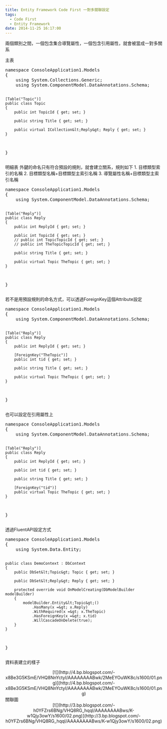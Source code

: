 ```yaml
---
title: Entity Framework Code First 一對多關聯設定
tags:
  - Code First
  - Entity Framework
date: 2014-11-25 16:17:00
---
```


兩個類別之間，一個包含集合導覽屬性，一個包含引用屬性，就會被當成一對多關系

主表
<div><pre class="brush:csharp">namespace ConsoleApplication1.Models
{
    using System.Collections.Generic;
    using System.ComponentModel.DataAnnotations.Schema;

    [Table("Topic")]
    public class Topic
    {
        public int TopicId { get; set; }

        public string Title { get; set; }

        public virtual ICollection&lt;Reply&gt; Reply { get; set; }
    }
}
</pre></div>
明細表
外鍵的命名只有符合預設的規則，就會建立關系，規則如下
1\. 目標類型索引的名稱
2\. 目標類型名稱+目標類型主索引名稱
3\. 導覽屬性名稱+目標類型主索引名稱
<div><pre class="brush:csharp">namespace ConsoleApplication1.Models
{
    using System.ComponentModel.DataAnnotations.Schema;

    [Table("Reply")]
    public class Reply
    {
        public int ReplyId { get; set; }

        public int TopicId { get; set; }
        // public int TopicTopicId { get; set; }
        // public int TheTopicTopicId { get; set; }

        public string Title { get; set; }

        public virtual Topic TheTopic { get; set; }
    }
}
</pre></div>
若不是用預設規則的命名方式，可以透過ForeignKey這個Attribute設定
<div><pre class="brush:csharp">namespace ConsoleApplication1.Models
{
    using System.ComponentModel.DataAnnotations.Schema;

    [Table("Reply")]
    public class Reply
    {
        public int ReplyId { get; set; }

        [ForeignKey("TheTopic")]
        public int tid { get; set; }

        public string Title { get; set; }

        public virtual Topic TheTopic { get; set; }
    }
}
</pre></div>
也可以設定在引用屬性上
<div><pre class="brush:csharp">namespace ConsoleApplication1.Models
{
    using System.ComponentModel.DataAnnotations.Schema;

    [Table("Reply")]
    public class Reply
    {
        public int ReplyId { get; set; }

        public int tid { get; set; }

        public string Title { get; set; }

        [ForeignKey("tid")]
        public virtual Topic TheTopic { get; set; }
    }
}
</pre></div>
透過FluentAPI設定方式
<div><pre class="brush:csharp">namespace ConsoleApplication1.Models
{
    using System.Data.Entity;

    public class DemoContext : DbContext
    {
        public DbSet&lt;Topic&gt; Topic { get; set; }

        public DbSet&lt;Reply&gt; Reply { get; set; }

        protected override void OnModelCreating(DbModelBuilder modelBuilder)
        {
            modelBuilder.Entity&lt;Topic&gt;()
                .HasMany(x =&gt; x.Reply)
                .WithRequired(x =&gt; x.TheTopic)
                .HasForeignKey(x =&gt; x.tid)
                .WillCascadeOnDelete(true);
        }
    }
}
</pre></div>
資料表建立的樣子
<div class="separator" style="clear: both; text-align: center;">[![](http://4.bp.blogspot.com/-x8Be3G5KSmE/VHQ8NnYctyI/AAAAAAAABwk/2MeEYOuWK8c/s1600/01.png)](http://4.bp.blogspot.com/-x8Be3G5KSmE/VHQ8NnYctyI/AAAAAAAABwk/2MeEYOuWK8c/s1600/01.png)</div>
關聯圖
<div class="separator" style="clear: both; text-align: center;">[![](http://3.bp.blogspot.com/-h0YFZrs6BNg/VHQ8RG_hqqI/AAAAAAAABws/K-w1Qjy3owY/s1600/02.png)](http://3.bp.blogspot.com/-h0YFZrs6BNg/VHQ8RG_hqqI/AAAAAAAABws/K-w1Qjy3owY/s1600/02.png)</div>